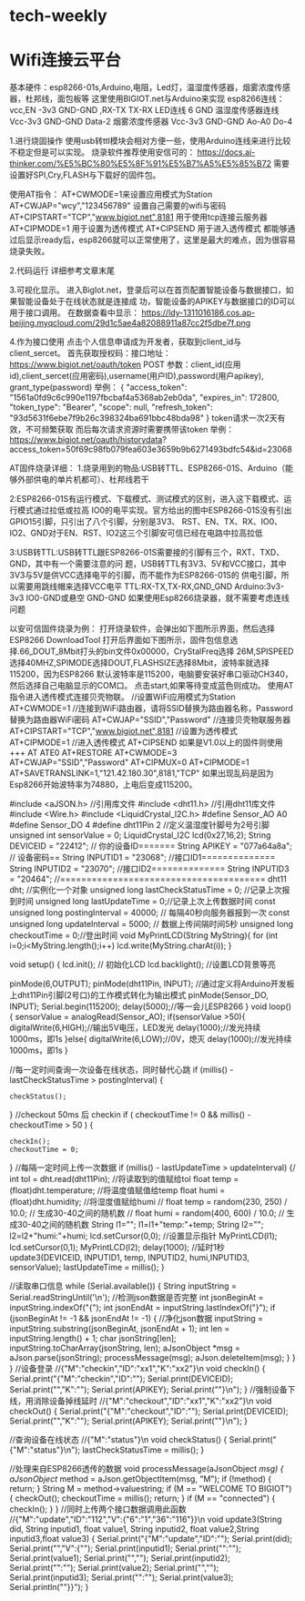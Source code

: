 # tech-weekly
# Wifi连接云平台
基本硬件：esp8266-01s,Arduino,电阻，Led灯，温湿度传感器，烟雾浓度传感器，杜邦线，面包板等
这里使用BIGIOT.net与Arduino来实现
esp8266连线：vcc,EN -3v3 GND-GND ,RX-TX TX-RX 
LED连线 6 GND
温湿度传感器连线 Vcc-3v3 GND-GND Data-2
烟雾浓度传感器 Vcc-3v3 GND-GND Ao-A0 Do-4

1.进行烧固操作
使用usb转ttl模块会相对方便一些，使用Arduino连线来进行比较不稳定但是可以实现。
烧录软件推荐使用安信可的：
https://docs.ai-thinker.com/%E5%BC%80%E5%8F%91%E5%B7%A5%E5%85%B72
需要设置好SPI,Cry,FLASH与下载好的固件包。

使用AT指令：
AT+CWMODE=1来设置应用模式为Station
AT+CWJAP="wcy","123456789" 设置自己需要的wifi与密码
AT+CIPSTART="TCP","www.bigiot.net",8181 用于使用tcp连接云服务器
AT+CIPMODE=1 用于设置为透传模式
AT+CIPSEND 用于进入透传模式
都能够通过后显示ready后，esp8266就可以正常使用了，这里是最大的难点，因为很容易烧录失败。

2.代码运行
详细参考文章末尾

3.可视化显示。
进入BigIot.net，登录后可以在首页配置智能设备与数据接口，如果智能设备处于在线状态就是连接成
功，智能设备的APIKEY与数据接口的ID可以用于接口调用。
在数据查看中显示：
https://ldy-1311016186.cos.ap-beijing.myqcloud.com/29d1c5ae4a82088911a87cc2f5dbe7f.png

4.作为接口使用
点击个人信息申请成为开发者，获取到client_id与client_sercet。
首先获取授权码：接口地址：https://www.bigiot.net/oauth/token POST
参数：client_id(应用id),client_sercet(应用密码),username(用户ID),password(用户apikey),
grant_type(password)
举例：
{
    "access_token": "1561a0fd9c6c990e1197fbcbaf4a5368ab2eb0da",
    "expires_in": 172800,
    "token_type": "Bearer",
    "scope": null,
    "refresh_token": "93d5631f6ebe7f9b26c398324ba691bbc48bda98"
}
token请求一次2天有效，不可频繁获取
而后每次请求资源时需要携带该token
举例：
https://www.bigiot.net/oauth/historydata?
access_token=50f69c98fb079fea603e3659b9b6271493bdfc54&id=23068

AT固件烧录详细：
1.烧录用到的物品:USB转TTL、ESP8266-01S、Arduino（能够外部供电的单片机都可）、杜邦线若干

2:ESP8266-01S有运行模式、下载模式、测试模式的区别，进入这下载模式、运行模式通过拉低或拉高
IO0的电平实现。官方给出的图中ESP8266-01S没有引出GPIO15引脚，只引出了八个引脚，分别是3V3、
RST、EN、TX、RX、IO0、IO2、GND对于EN、RST、IO2这三个引脚安可信已经在电路中拉高拉低

3:USB转TTL:USB转TTL跟ESP8266-01S需要接的引脚有三个，RXT、TXD、GND，其中有一个需要注意的问
题，USB转TTL有3V3、5V和VCC接口，其中3V3与5V是供VCC选择电平的引脚，而不能作为ESP8266-01S的
供电引脚，所以需要用跳线帽来选择VCC电平
TTL:RX-TX,TX-RX,GND_GND
Arduino:3v3-3v3 IO0-GND或悬空 GND-GND
如果使用Esp8266烧录器，就不需要考虑连线问题

以安可信固件烧录为例：
打开烧录软件，会弹出如下图所示界面，然后选择ESP8266  DownloadTool
打开后界面如下图所示，固件包信息选择.66_DOUT_8Mbit打头的bin文件0x00000，CryStalFreq选择
26M,SPISPEED选择40MHZ,SPIMODE选择DOUT,FLASHSIZE选择8Mbit，波特率就选择115200，因为ESP8266
默认波特率是115200，电脑要安装好串口驱动CH340，然后选择自己电脑显示的COM口。
点击start,如果等待变成蓝色则成功。
使用AT指令进入透传模式连接贝壳物联。
//设置WiFi应用模式为Station
AT+CWMODE=1
//连接到WiFi路由器，请将SSID替换为路由器名称，Password替换为路由器WiFi密码
AT+CWJAP="SSID","Password"
//连接贝壳物联服务器
AT+CIPSTART="TCP","www.bigiot.net",8181
//设置为透传模式
AT+CIPMODE=1
//进入透传模式
AT+CIPSEND
如果是V1.0以上的固件则使用
+++
AT
ATE0
AT+RESTORE
AT+CWMODE=3
AT+CWJAP="SSID","Password"
AT+CIPMUX=0
AT+CIPMODE=1
AT+SAVETRANSLINK=1,"121.42.180.30",8181,"TCP"
如果出现乱码是因为Esp8266开始波特率为74880，上电后变成115200。

#include <aJSON.h> //引用库文件
#include <dht11.h> //引用dht11库文件
#include <Wire.h> 
#include <LiquidCrystal_I2C.h>
#define Sensor_AO A0
#define Sensor_DO 4
#define dht11Pin 2   //定义温湿度针脚号为2号引脚
unsigned int sensorValue = 0;
LiquidCrystal_I2C lcd(0x27,16,2);
String DEVICEID = "22412"; // 你的设备ID=======
String APIKEY = "077a64a8a"; // 设备密码==
String INPUTID1 = "23068"; //接口ID1==============
String INPUTID2 = "23070"; //接口ID2==============
String INPUTID3 = "20464";
//=======================================
dht11 dht;    //实例化一个对象
unsigned long lastCheckStatusTime = 0; //记录上次报到时间
unsigned long lastUpdateTime = 0;//记录上次上传数据时间
const unsigned long postingInterval = 40000; // 每隔40秒向服务器报到一次
const unsigned long updateInterval = 5000; // 数据上传间隔时间5秒
unsigned long checkoutTime = 0;//登出时间
void MyPrintLCD(String MyString){
 for (int i=0;i<MyString.length();i++)
 lcd.write(MyString.charAt(i));
  }

void setup() {
  lcd.init(); // 初始化LCD 
  lcd.backlight(); //设置LCD背景等亮 
  
  pinMode(6,OUTPUT);
  pinMode(dht11Pin, INPUT); //通过定义将Arduino开发板上dht11Pin引脚(2号口)的工作模式转化为输出模式
  pinMode(Sensor_DO, INPUT);
  Serial.begin(115200);
  delay(5000);//等一会儿ESP8266
}
void loop() {
  sensorValue = analogRead(Sensor_AO);
      if(sensorValue >50){
    digitalWrite(6,HIGH);//输出5V电压，LED发光
    delay(1000);//发光持续1000ms，即1s
    }else{
      digitalWrite(6,LOW);//0V，熄灭
      delay(1000);//发光持续1000ms，即1s
    }

  //每一定时间查询一次设备在线状态，同时替代心跳
  if (millis() - lastCheckStatusTime > postingInterval) {
    
    
    checkStatus();
  }
  //checkout 50ms 后 checkin
  if ( checkoutTime != 0 && millis() - checkoutTime > 50 ) {
    
    
    checkIn();
    checkoutTime = 0;
  }
  //每隔一定时间上传一次数据
  if (millis() - lastUpdateTime > updateInterval) {/    int tol = dht.read(dht11Pin);    //将读取到的值赋给tol
    float temp = (float)dht.temperature; //将温度值赋值给temp
    float humi = (float)dht.humidity; //将湿度值赋给humi
// float temp = random(230, 250) / 10.0; // 生成30-40之间的随机数
// float humi = random(400, 600) / 10.0; // 生成30-40之间的随机数
 String l1="";
 l1=l1+"temp:"+temp;
 String l2="";
 l2=l2+"humi:"+humi;
lcd.setCursor(0,0);                //设置显示指针
MyPrintLCD(l1); 
lcd.setCursor(0,1); 
MyPrintLCD(l2);
    delay(1000);      //延时1秒
    update3(DEVICEID, INPUTID1, temp, INPUTID2, humi,INPUTID3, sensorValue);
    lastUpdateTime = millis();
  }

  //读取串口信息
  while (Serial.available()) {
    String inputString = Serial.readStringUntil('\n');
    //检测json数据是否完整
    int jsonBeginAt = inputString.indexOf("{");
    int jsonEndAt = inputString.lastIndexOf("}");
    if (jsonBeginAt != -1 && jsonEndAt != -1) {
      //净化json数据
      inputString = inputString.substring(jsonBeginAt, jsonEndAt + 1);
      int len = inputString.length() + 1;
      char jsonString[len];
      inputString.toCharArray(jsonString, len);
      aJsonObject *msg = aJson.parse(jsonString);
      processMessage(msg);
      aJson.deleteItem(msg);
    }
  }
}
//设备登录
//{"M":"checkin","ID":"xx1","K":"xx2"}\n
void checkIn() {
  Serial.print("{\"M\":\"checkin\",\"ID\":\"");
  Serial.print(DEVICEID);
  Serial.print("\",\"K\":\"");
  Serial.print(APIKEY);
  Serial.print("\"}\n");
}
//强制设备下线，用消除设备掉线延时
//{"M":"checkout","ID":"xx1","K":"xx2"}\n
void checkOut() {
  Serial.print("{\"M\":\"checkout\",\"ID\":\"");
  Serial.print(DEVICEID);
  Serial.print("\",\"K\":\"");
  Serial.print(APIKEY);
  Serial.print("\"}\n");
}

//查询设备在线状态
//{"M":"status"}\n
void checkStatus() {
  Serial.print("{\"M\":\"status\"}\n");
  lastCheckStatusTime = millis();
}

//处理来自ESP8266透传的数据
void processMessage(aJsonObject *msg) {
  aJsonObject* method = aJson.getObjectItem(msg, "M");
  if (!method) {
    return;
  }
  String M = method->valuestring;
  if (M == "WELCOME TO BIGIOT") {
    checkOut();
    checkoutTime = millis();
    return;
  }
  if (M == "connected") { 
    checkIn();
  }
}
//同时上传两个接口数据调用此函数
//{"M":"update","ID":"112","V":{"6":"1","36":"116"}}\n
void update3(String did, String inputid1, float value1, String inputid2, float value2,String inputid3,float value3) {
  Serial.print("{\"M\":\"update\",\"ID\":\"");
  Serial.print(did);
  Serial.print("\",\"V\":{\"");
  Serial.print(inputid1);
  Serial.print("\":\"");
  Serial.print(value1);
  Serial.print("\",\"");
  Serial.print(inputid2);
  Serial.print("\":\"");
  Serial.print(value2);
   Serial.print("\",\"");
  Serial.print(inputid3);
  Serial.print("\":\"");
  Serial.print(value3);
  Serial.println("\"}}");
}